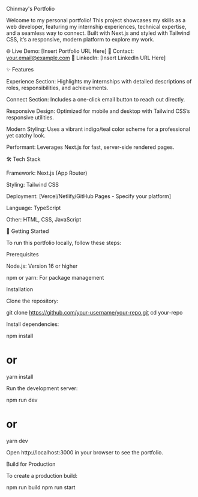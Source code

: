 Chinmay's Portfolio

Welcome to my personal portfolio! This project showcases my skills as a web developer, featuring my internship experiences, technical expertise, and a seamless way to connect. Built with Next.js and styled with Tailwind CSS, it’s a responsive, modern platform to explore my work.

🌐 Live Demo: [Insert Portfolio URL Here]
📧 Contact: your.email@example.com
🔗 LinkedIn: [Insert LinkedIn URL Here]

✨ Features





Experience Section: Highlights my internships with detailed descriptions of roles, responsibilities, and achievements.



Connect Section: Includes a one-click email button to reach out directly.



Responsive Design: Optimized for mobile and desktop with Tailwind CSS’s responsive utilities.



Modern Styling: Uses a vibrant indigo/teal color scheme for a professional yet catchy look.



Performant: Leverages Next.js for fast, server-side rendered pages.

🛠️ Tech Stack





Framework: Next.js (App Router)



Styling: Tailwind CSS



Deployment: [Vercel/Netlify/GitHub Pages - Specify your platform]



Language: TypeScript



Other: HTML, CSS, JavaScript

🚀 Getting Started

To run this portfolio locally, follow these steps:

Prerequisites





Node.js: Version 16 or higher



npm or yarn: For package management

Installation





Clone the repository:

git clone https://github.com/your-username/your-repo.git
cd your-repo



Install dependencies:

npm install
# or
yarn install



Run the development server:

npm run dev
# or
yarn dev

Open http://localhost:3000 in your browser to see the portfolio.

Build for Production

To create a production build:

npm run build
npm run start


